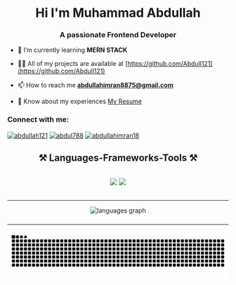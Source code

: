 <h1 align="center">Hi I'm Muhammad Abdullah</h1>

<h3 align="center">A passionate Frontend Developer</h3>

- 🌱 I’m currently learning **MERN STACK**

- 👨‍💻 All of my projects are available at  [https://github.com/Abdull121](https://github.com/Abdull121)

- 📫 How to reach me **abdullahimran8875@gmail.com**

- 📄 Know about my experiences [My Resume](https://drive.google.com/uc?export=download&id=19VCI7x-iHjhKANOe7f305ZPiClfKYeTX)
 

<h3 align="left">Connect with me:</h3>
<p align="left">
<a href="https://linkedin.com/in/abdullah121" target="blank"><img align="center" src="https://raw.githubusercontent.com/rahuldkjain/github-profile-readme-generator/master/src/images/icons/Social/linked-in-alt.svg" alt="abdullah121" height="30" width="40" /></a>
<a href="https://dribbble.com/abdul788" target="blank"><img align="center" src="https://raw.githubusercontent.com/rahuldkjain/github-profile-readme-generator/master/src/images/icons/Social/dribbble.svg" alt="abdul788" height="30" width="40" /></a>
<a href="https://www.behance.net/abdullahimran18" target="blank"><img align="center" src="https://raw.githubusercontent.com/rahuldkjain/github-profile-readme-generator/master/src/images/icons/Social/behance.svg" alt="abdullahimran18" height="30" width="40" /></a>
</p>

<h2 align="center">⚒️ Languages-Frameworks-Tools ⚒️</h2>
<br/>
<div align="center">
    <img src="https://skillicons.dev/icons?i=react,bootstrap,mui,html,css,vscode,github,figma,tailwind,git,r" />
    <img src="https://skillicons.dev/icons?i=nodejs,python,javascript,typescript,express,firebase,mongodb,c,java,nextjs,mysql,flask" /><br>
</div>

<br/>
<hr/>
<div align="center">
  <img src="https://github-readme-stats.vercel.app/api/top-langs?username=Abdull121&locale=en&hide_title=false&layout=compact&card_width=320&langs_count=6&theme=tokyonight&hide_border=false&order=2" height="150" alt="languages graph"  />
</div>

###

<hr/>



![snake gif](https://github.com/Abdull121/Abdull121/blob/output/github-contribution-grid-snake.svg)

